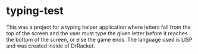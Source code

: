 # typing-test

This was a project for a typing helper application where letters fall from the top of the screen and the user must type the given letter before it reaches the bottom of the screen, or else the game ends. The language used is LISP and was created inside of DrRacket.
